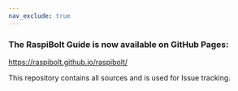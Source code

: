 ```yaml
---
nav_exclude: true
---
```

### The RaspiBolt Guide is now available on GitHub Pages:

https://raspibolt.github.io/raspibolt/

This repository contains all sources and is used for Issue tracking.
